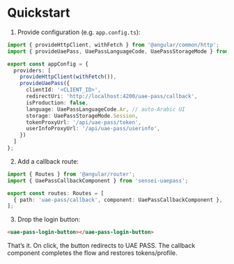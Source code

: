 # Quickstart

1) Provide configuration (e.g. `app.config.ts`):

```ts
import { provideHttpClient, withFetch } from '@angular/common/http';
import { provideUaePass, UaePassLanguageCode, UaePassStorageMode } from 'sensei-uaepass';

export const appConfig = {
  providers: [
    provideHttpClient(withFetch()),
    provideUaePass({
      clientId: '<CLIENT_ID>',
      redirectUri: 'http://localhost:4200/uae-pass/callback',
      isProduction: false,
      language: UaePassLanguageCode.Ar, // auto-Arabic UI
      storage: UaePassStorageMode.Session,
      tokenProxyUrl: '/api/uae-pass/token',
      userInfoProxyUrl: '/api/uae-pass/userinfo',
    })
  ]
};
```

2) Add a callback route:

```ts
import { Routes } from '@angular/router';
import { UaePassCallbackComponent } from 'sensei-uaepass';

export const routes: Routes = [
  { path: 'uae-pass/callback', component: UaePassCallbackComponent },
];
```

3) Drop the login button:

```html
<uae-pass-login-button></uae-pass-login-button>
```

That’s it. On click, the button redirects to UAE PASS. The callback component completes the flow and restores tokens/profile.
